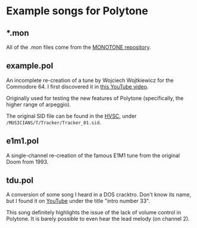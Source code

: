 # Example songs for Polytone

## \*.mon

All of the .mon files come from the [MONOTONE repository](https://github.com/MobyGamer/MONOTONE).

## example.pol

An incomplete re-creation of a tune by Wojciech Wojtkiewicz for the Commodore 64. I first discovered it in [this YouTube video](https://www.youtube.com/watch?v=-hUPZAtkyEA).

Originally used for testing the new features of Polytone (specifically, the higher range of arpeggio).

The original SID file can be found in the [HVSC](https://www.hvsc.c64.org/), under `/MUSICIANS/T/Tracker/Tracker_01.sid`.

## e1m1.pol

A single-channel re-creation of the famous E1M1 tune from the original Doom from 1993.

## tdu.pol

A conversion of some song I heard in a DOS cracktro.
Don't know its name, but I found it on [YouTube](https://www.youtube.com/watch?v=wyyAobq59n4) under the title "intro number 33".

This song definitely highlights the issue of the lack of volume control in Polytone. It is barely possible to even hear the lead melody (on channel 2).

